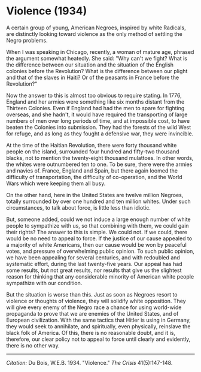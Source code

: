 <!--
title:   Violence
author:  Du Bois, W.E.B.
journal: The Crisis
year:    1934
volume:  41
issue:   5
pages:   147-148
-->
# Violence (1934)

A certain group of young, American Negroes, inspired by white Radicals, are distinctly looking toward violence as the only method of settling the Negro problems.

When I was speaking in Chicago, recently, a woman of mature age, phrased the argument somewhat heatedly. She said: "Why can't we fight? What is the difference between our situation and the situation of the English colonies before the Revolution? What is the difference between our plight and that of the slaves in Haiti? Or of the peasants in France before the Revolution?"

Now the answer to this is almost too obvious to require stating. In 1776, England and her armies were something like six months distant from the Thirteen Colonies. Even if England had had the men to spare for fighting overseas, and she hadn't, it would have required the transporting of large numbers of men over long periods of time, and at impossible cost, to have beaten the Colonies into submission. They had the forests of the wild West for refuge, and as long as they fought a defensive war, they were invincible.

At the time of the Haitian Revolution, there were forty thousand white people on the island, surrounded four hundred and fifty-two thousand blacks, not to mention the twenty-eight thousand mulattoes. In other words, the whites were outnumbered ten to one. To be sure, there were the armies and navies of. France, England and Spain, but there again loomed the difficulty of transportation, the difficulty of co-operation, and the World Wars which were keeping them all busy.

On the other hand, here in the United States are twelve million Negroes, totally surrounded by over one hundred and ten million whites. Under such circumstances, to talk about force, is little less than idiotic.

But, someone added, could we not induce a large enough number of white people to sympathize with us, so that combining with them, we could gain their rights? The answer to this is simple. We could not. If we could, there would be no need to appeal to force. If the justice of our cause appealed to a majority of white Americans, then our cause would be won by peaceful votes, and pressure of overwhelming public opinion. To such public opinion, we have been appealing for several centuries, and with redoubled and systematic effort, during the last twenty-five years. Our appeal has had some results, but not great results, nor results that give us the slightest reason for thinking that any considerable minority of American white people sympathize with our condition.

But the situation is worse than this. Just as soon as Negroes resort to violence or thoughts of violence, they will solidify white opposition. They will give every enemy of the Negro race a chance for using world-wide propaganda to prove that we are enemies of the United States, and of European civilization. With the same tactics that Hitler is using in Germany, they would seek to annihilate, and spiritually, even physically, reinslave the black folk of America. Of this, there is no reasonable doubt, and it is, therefore, our clear policy not to appeal to force until clearly and evidently, there is no other way.


_________________
*Citation:* Du Bois, W.E.B. 1934. "Violence." *The Crisis*  41(5):147-148.
